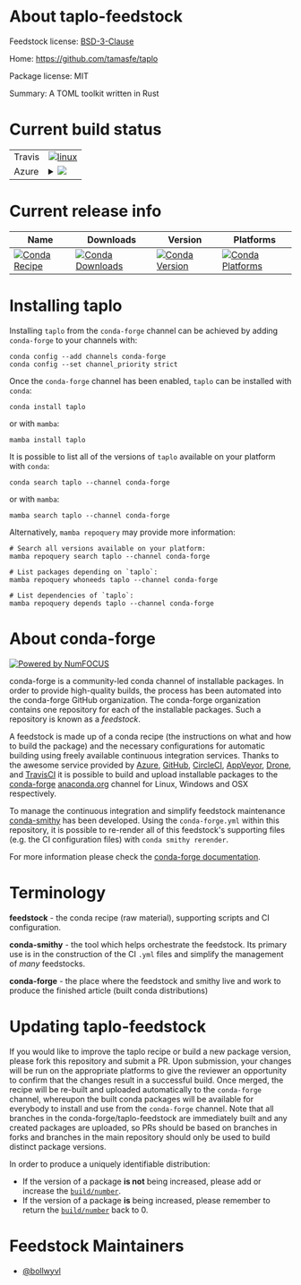 About taplo-feedstock
=====================

Feedstock license: [BSD-3-Clause](https://github.com/conda-forge/taplo-feedstock/blob/main/LICENSE.txt)

Home: https://github.com/tamasfe/taplo

Package license: MIT

Summary: A TOML toolkit written in Rust

Current build status
====================


<table><tr>
    <td>Travis</td>
    <td>
      <a href="https://app.travis-ci.com/conda-forge/taplo-feedstock">
        <img alt="linux" src="https://img.shields.io/travis/com/conda-forge/taplo-feedstock/main.svg?label=Linux">
      </a>
    </td>
  </tr>
    
  <tr>
    <td>Azure</td>
    <td>
      <details>
        <summary>
          <a href="https://dev.azure.com/conda-forge/feedstock-builds/_build/latest?definitionId=19188&branchName=main">
            <img src="https://dev.azure.com/conda-forge/feedstock-builds/_apis/build/status/taplo-feedstock?branchName=main">
          </a>
        </summary>
        <table>
          <thead><tr><th>Variant</th><th>Status</th></tr></thead>
          <tbody><tr>
              <td>linux_64</td>
              <td>
                <a href="https://dev.azure.com/conda-forge/feedstock-builds/_build/latest?definitionId=19188&branchName=main">
                  <img src="https://dev.azure.com/conda-forge/feedstock-builds/_apis/build/status/taplo-feedstock?branchName=main&jobName=linux&configuration=linux%20linux_64_" alt="variant">
                </a>
              </td>
            </tr><tr>
              <td>linux_aarch64</td>
              <td>
                <a href="https://dev.azure.com/conda-forge/feedstock-builds/_build/latest?definitionId=19188&branchName=main">
                  <img src="https://dev.azure.com/conda-forge/feedstock-builds/_apis/build/status/taplo-feedstock?branchName=main&jobName=linux&configuration=linux%20linux_aarch64_" alt="variant">
                </a>
              </td>
            </tr><tr>
              <td>linux_ppc64le</td>
              <td>
                <a href="https://dev.azure.com/conda-forge/feedstock-builds/_build/latest?definitionId=19188&branchName=main">
                  <img src="https://dev.azure.com/conda-forge/feedstock-builds/_apis/build/status/taplo-feedstock?branchName=main&jobName=linux&configuration=linux%20linux_ppc64le_" alt="variant">
                </a>
              </td>
            </tr><tr>
              <td>osx_64</td>
              <td>
                <a href="https://dev.azure.com/conda-forge/feedstock-builds/_build/latest?definitionId=19188&branchName=main">
                  <img src="https://dev.azure.com/conda-forge/feedstock-builds/_apis/build/status/taplo-feedstock?branchName=main&jobName=osx&configuration=osx%20osx_64_" alt="variant">
                </a>
              </td>
            </tr><tr>
              <td>osx_arm64</td>
              <td>
                <a href="https://dev.azure.com/conda-forge/feedstock-builds/_build/latest?definitionId=19188&branchName=main">
                  <img src="https://dev.azure.com/conda-forge/feedstock-builds/_apis/build/status/taplo-feedstock?branchName=main&jobName=osx&configuration=osx%20osx_arm64_" alt="variant">
                </a>
              </td>
            </tr><tr>
              <td>win_64</td>
              <td>
                <a href="https://dev.azure.com/conda-forge/feedstock-builds/_build/latest?definitionId=19188&branchName=main">
                  <img src="https://dev.azure.com/conda-forge/feedstock-builds/_apis/build/status/taplo-feedstock?branchName=main&jobName=win&configuration=win%20win_64_" alt="variant">
                </a>
              </td>
            </tr>
          </tbody>
        </table>
      </details>
    </td>
  </tr>
</table>

Current release info
====================

| Name | Downloads | Version | Platforms |
| --- | --- | --- | --- |
| [![Conda Recipe](https://img.shields.io/badge/recipe-taplo-green.svg)](https://anaconda.org/conda-forge/taplo) | [![Conda Downloads](https://img.shields.io/conda/dn/conda-forge/taplo.svg)](https://anaconda.org/conda-forge/taplo) | [![Conda Version](https://img.shields.io/conda/vn/conda-forge/taplo.svg)](https://anaconda.org/conda-forge/taplo) | [![Conda Platforms](https://img.shields.io/conda/pn/conda-forge/taplo.svg)](https://anaconda.org/conda-forge/taplo) |

Installing taplo
================

Installing `taplo` from the `conda-forge` channel can be achieved by adding `conda-forge` to your channels with:

```
conda config --add channels conda-forge
conda config --set channel_priority strict
```

Once the `conda-forge` channel has been enabled, `taplo` can be installed with `conda`:

```
conda install taplo
```

or with `mamba`:

```
mamba install taplo
```

It is possible to list all of the versions of `taplo` available on your platform with `conda`:

```
conda search taplo --channel conda-forge
```

or with `mamba`:

```
mamba search taplo --channel conda-forge
```

Alternatively, `mamba repoquery` may provide more information:

```
# Search all versions available on your platform:
mamba repoquery search taplo --channel conda-forge

# List packages depending on `taplo`:
mamba repoquery whoneeds taplo --channel conda-forge

# List dependencies of `taplo`:
mamba repoquery depends taplo --channel conda-forge
```


About conda-forge
=================

[![Powered by
NumFOCUS](https://img.shields.io/badge/powered%20by-NumFOCUS-orange.svg?style=flat&colorA=E1523D&colorB=007D8A)](https://numfocus.org)

conda-forge is a community-led conda channel of installable packages.
In order to provide high-quality builds, the process has been automated into the
conda-forge GitHub organization. The conda-forge organization contains one repository
for each of the installable packages. Such a repository is known as a *feedstock*.

A feedstock is made up of a conda recipe (the instructions on what and how to build
the package) and the necessary configurations for automatic building using freely
available continuous integration services. Thanks to the awesome service provided by
[Azure](https://azure.microsoft.com/en-us/services/devops/), [GitHub](https://github.com/),
[CircleCI](https://circleci.com/), [AppVeyor](https://www.appveyor.com/),
[Drone](https://cloud.drone.io/welcome), and [TravisCI](https://travis-ci.com/)
it is possible to build and upload installable packages to the
[conda-forge](https://anaconda.org/conda-forge) [anaconda.org](https://anaconda.org/)
channel for Linux, Windows and OSX respectively.

To manage the continuous integration and simplify feedstock maintenance
[conda-smithy](https://github.com/conda-forge/conda-smithy) has been developed.
Using the ``conda-forge.yml`` within this repository, it is possible to re-render all of
this feedstock's supporting files (e.g. the CI configuration files) with ``conda smithy rerender``.

For more information please check the [conda-forge documentation](https://conda-forge.org/docs/).

Terminology
===========

**feedstock** - the conda recipe (raw material), supporting scripts and CI configuration.

**conda-smithy** - the tool which helps orchestrate the feedstock.
                   Its primary use is in the construction of the CI ``.yml`` files
                   and simplify the management of *many* feedstocks.

**conda-forge** - the place where the feedstock and smithy live and work to
                  produce the finished article (built conda distributions)


Updating taplo-feedstock
========================

If you would like to improve the taplo recipe or build a new
package version, please fork this repository and submit a PR. Upon submission,
your changes will be run on the appropriate platforms to give the reviewer an
opportunity to confirm that the changes result in a successful build. Once
merged, the recipe will be re-built and uploaded automatically to the
`conda-forge` channel, whereupon the built conda packages will be available for
everybody to install and use from the `conda-forge` channel.
Note that all branches in the conda-forge/taplo-feedstock are
immediately built and any created packages are uploaded, so PRs should be based
on branches in forks and branches in the main repository should only be used to
build distinct package versions.

In order to produce a uniquely identifiable distribution:
 * If the version of a package **is not** being increased, please add or increase
   the [``build/number``](https://docs.conda.io/projects/conda-build/en/latest/resources/define-metadata.html#build-number-and-string).
 * If the version of a package **is** being increased, please remember to return
   the [``build/number``](https://docs.conda.io/projects/conda-build/en/latest/resources/define-metadata.html#build-number-and-string)
   back to 0.

Feedstock Maintainers
=====================

* [@bollwyvl](https://github.com/bollwyvl/)

